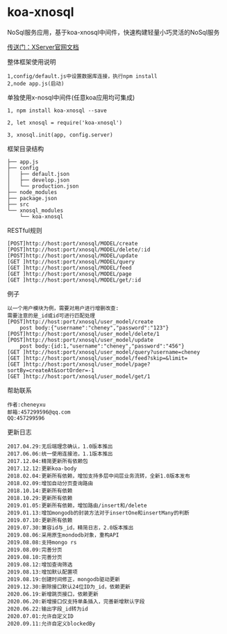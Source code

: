 # koa-xnosql
NoSql服务应用，基于koa-xnosql中间件，快速构建轻量小巧灵活的NoSql服务

[传送门：XServer官网文档](http://www.xserver.top)

整体框架使用说明
>
	1,config/default.js中设置数据库连接，执行npm install
	2,node app.js(启动)

单独使用x-nosql中间件(任意koa应用均可集成)
>
	1, npm install koa-xnosql --save

	2, let xnosql = require('koa-xnosql')

	3, xnosql.init(app, config.server)

框架目录结构
>
	├── app.js
	├── config
	│   ├── default.json
	│   ├── develop.json
	│   └── production.json
	├── node_modules
	├── package.json
	├── src
	└── xnosql_modules
	    └── koa-xnosql

RESTful规则
>
	[POST]http://host:port/xnosql/MODEL/create
	[POST]http://host:port/xnosql/MODEL/delete/:id
	[POST]http://host:port/xnosql/MODEL/update
	[GET ]http://host:port/xnosql/MODEL/query
	[GET ]http://host:port/xnosql/MODEL/feed
	[GET ]http://host:port/xnosql/MODEL/page
	[GET ]http://host:port/xnosql/MODEL/get/:id

例子
>
	以一个用户模块为例，需要对用户进行增删改查:
	需要注意的是_id或id可进行匹配处理
	[POST]http://host:port/xnosql/user_model/create
		post body:{"username":"cheney","password":"123"}
	[POST]http://host:port/xnosql/user_model/delete/1
	[POST]http://host:port/xnosql/user_model/update
		post body:{id:1,"username":"cheney","password":"456"}
	[GET ]http://host:port/xnosql/user_model/query?username=cheney
	[GET ]http://host:port/xnosql/user_model/feed?skip=&limit=
	[GET ]http://host:port/xnosql/user_model/page?sortBy=createAt&sortOrder=-1
	[GET ]http://host:port/xnosql/user_model/get/1

帮助联系
>
	作者:cheneyxu
	邮箱:457299596@qq.com
	QQ:457299596

更新日志
>
	2017.04.29:无后端理念确认，1.0版本推出
	2017.06.06:统一使用连接池，1.1版本推出
	2017.12.04:精简更新所有依赖包
	2017.12.12:更新koa-body
	2018.02.04:更新所有依赖，增加支持多层中间层业务流转，全新1.0版本发布
	2018.02.09:增加自动分页查询路由
	2018.10.14:更新所有依赖
	2018.10.29:更新所有依赖
	2019.01.05:更新所有依赖，增加路由/insert和/delete
	2019.01.13:增加mongodb的封装方法对于insertOne和insertMany的判断
	2019.07.10:更新所有依赖
	2019.07.30:兼容id与_id，精简日志，2.0版本推出
	2019.08.06:采用原生mondodb对象，重构API
	2019.08.08:支持mongo rs
	2019.08.09:完善分页
	2019.08.10:完善分页
	2019.08.12:增加查询筛选
	2019.08.13:增加默认配置项
	2019.08.19:创建时间修正，mongodb驱动更新
	2019.12.30:删除接口默认24位ID为_id，依赖更新
	2020.06.19:新增跳页接口，依赖更新
	2020.06.20:新增接口仅支持单条插入，完善新增默认字段
	2020.06.22:输出字段_id转为id
	2020.07.01:允许自定义ID
	2020.09.11:允许自定义blockedBy




